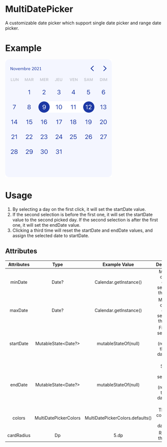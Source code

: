 # MultiDatePicker

A customizable date picker which support single date picker and range date picker.

# Example

![Basis](./doc/multiDatePicker.png)

# Usage

1. By selecting a day on the first click, it will set the startDate value.
2. If the second selection is before the first one, it will set the startDate value to the second picked day. 
If the second selection is after the first one, it will set the endDate value.
3. Clicking a third time will reset the startDate and endDate values, and assign the selected date to startDate.

## Attributes
| Attributes  |         Type          |          Example Value           |                              Description                              |
|:-----------:|:---------------------:|:--------------------------------:|:---------------------------------------------------------------------:|
|   minDate   |         Date?         |      Calendar.getInstance()      |            Minimum day that can be selected in the picker             |
|   maxDate   |         Date?         |      Calendar.getInstance()      |            Maximum day that can be selected in the picker             |
|  startDate  |  MutableState<Date?>  |       mutableStateOf(null)       | First date selected in picker (represent the start date of the range) |
|   endDate   |  MutableState<Date?>  |       mutableStateOf(null)       | Second date selected in picker (represent the end date of the range)  |
|   colors    | MultiDatePickerColors | MultiDatePickerColors.defaults() |                Theme of colors used by the datePicker                 |
| cardRadius  |          Dp           |               5.dp               |                         Radius of the picker                          |